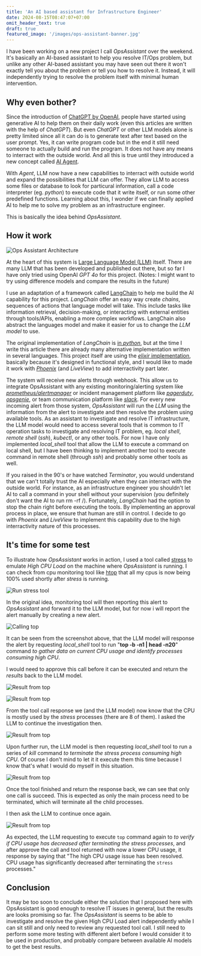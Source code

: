 ```yaml
---
title: 'An AI based assistant for Infrastructure Engineer'
date: 2024-08-15T08:47:07+07:00
omit_header_text: true
draft: true
featured_image: '/images/ops-assistant-banner.jpg'
---
```


I have been working on a new project I call *OpsAssistant* over the weekend. It's basically an AI-based assistant to help you resolve IT/Ops problem, but unlike any other AI-based assistant you may have seen out there it won't exactly tell you about the problem or tell you how to resolve it. Instead, it will independently trying to resolve the problem itself with minimal human intervention. 

## Why even bother?

Since the introduction of [ChatGPT by OpenAI](https://openai.com/chatgpt/), people have started using generative AI to help them on their daily work (even this articles are written with the help of *ChatGPT*). But even *ChatGPT* or other LLM models alone is pretty limited since all it can do is to generate text after text based on the user prompt. Yes, it can write program code but in the end it still need someone to actually build and run the program. It does not have any means to interract with the outside world. And all this is true until they introduced a new concept called [AI Agent](https://github.blog/ai-and-ml/generative-ai/what-are-ai-agents-and-why-do-they-matter/).

With *Agent*, LLM now have a new capabilities to interract with outside world and expand the possibilities that LLM can offer. They allow LLM to access some files or database to look for particural information, call a code interpreter (eg. *python*) to execute code that it write itself, or run some other predefined functions. Learning about this, I wonder if we can finally applied AI to help me to solve my problem as an infrastructure engineer. 

This is basically the idea behind *OpsAssistant*.

## How it work

![Ops Assistant Architecture](/images/ops-assistant-architecture.svg)

At the heart of this system is [Large Language Model (LLM)](https://en.wikipedia.org/wiki/Large_language_model) itself. There are many LLM that has been developed and published out there, but so far I have only tried using OpenAI *GPT 4o* for this project. (Notes: I might want to try using difference models and compare the results in the future)

I use an adaptation of a framework called [LangChain](https://www.langchain.com/) to help me build the AI capability for this project. *LangChain* offer an easy way create _chains_, sequences of actions that language model will take. This include tasks like information retrieval, decision-making, or interacting with external entities through tools/APIs, enabling a more complex workflows. LangChain also abstract the languages model and make it easier for us to change the *LLM model* to use. 

The original implementation of *LangChain* is [in *python*](https://github.com/langchain-ai/langchain), but at the time I write this article there are already many alternative implementation written in several languages. This project itself are using the [*elixir* implementation](https://github.com/brainlid/langchain), basically because it's designed in functional style, and I would like to made it work with [*Phoenix*](https://www.phoenixframework.org/) (and *LiveView*) to add interractivity part later.

The system will receive new alerts through webhook. This allow us to integrate OpsAssistant with any existing monitoring/alerting system like [*prometheus/alertmanager*](https://prometheus.io/) or incident management platform like [*pagerduty*](https://www.pagerduty.com/), [*opsgenie*](https://www.atlassian.com/software/opsgenie), or team communication platform like [*slack*](https://slack.com/). For every new incoming alert from those system, *OpsAssistant* will run the *LLM* using the information from the alert to investigate and then resolve the problem using available tools. As an assistant to investigate and resolve IT infrastructure, the LLM model would need to access several tools that is common to IT operation tasks to investigate and resolving IT problem, eg. *local shell*, *remote shell* (*ssh*), *kubectl*, or any other tools. For now I have only implemented _local_shell_ tool that allow the LLM to execute a command on local shell, but I have been thinking to implement another tool to execute command in remote shell (through *ssh*) and probably some other tools as well.

If you raised in the 90's or have watched *Terminator*, you would understand that we can't totally trust the AI especially when they can interract with the outside world. For instance, as an infrastructure engineer you shouldn't let AI to call a command in your shell without your supervision (you definitely don't want the AI to run rm -rf /). Fortunately, *LangChain* had the option to stop the chain right before executing the tools. By implementing an approval process in place, we ensure that human are still in control. I decide to go with *Phoenix* and *LiveView* to implement this capability due to the high interractivity nature of this processes.

## It's time for some test

To illustrate how *OpsAssistant* works in action, I used a tool called [stress](https://github.com/resurrecting-open-source-projects/stress) to emulate *High CPU Load* on the machine where *OpsAssistant* is running. I can check from cpu monitoring tool like [htop](https://htop.dev/) that all my cpus is now being 100% used shortly after *stress* is running.

![Run stress tool](/images/stress-1.png)

In the original idea, monitoring tool will then reporting this alert to *OpsAssistant* and forward it to the LLM model, but for now i will report the alert manually by creating a new alert. 

![Calling top](/images/ops-assistant-4.png)

It can be seen from the screenshot above, that the LLM model will response the alert by requesting *local_shell* tool to run "**top -b -n1 | head -n20**" command *to gather data on current CPU usage and identify processes consuming high CPU*. 

I would need to approve this call before it can be executed and return the *results* back to the LLM model.

![Result from top](/images/ops-assistant-5.png)

![Result from top](/images/ops-assistant-6.png)

From the tool call response we (and the LLM model) now know that the CPU is mostly used by the *stress* processes (there are 8 of them). I asked the LLM to continue the investigation then.

![Result from top](/images/ops-assistant-8.png)

Upon further run, the LLM model is then requesting *local_shell* tool to run a series of *kill* command *to terminate the stress process consuming high CPU*. Of course I don't mind to let it it execute them this time because I know that's what I would do myself in this situation.

![Result from top](/images/ops-assistant-10.png)

Once the tool finished and return the response back, we can see that only one call is succeed. This is expected as only the main process need to be terminated, which will terminate all the child processes. 

I then ask the LLM to continue once again.

![Result from top](/images/ops-assistant-12.png)

As expected, the LLM requesting to execute `top` command again to *to verify if CPU usage has decreased after terminating the stress processes*, and after approve the call and tool returned with now a lower CPU usage, it response by saying that "The high CPU usage issue has been resolved. CPU usage has significantly decreased after terminating the `stress` processes."

## Conclusion

It may be too soon to conclude either the solution that I proposed here with OpsAssistant is good enough to resolve IT issues in general, but the results are looks promising so far. The *OpsAssistant* is seems to be able to investigate and resolve the given High CPU Load alert independently while I can sit still and only need to review any requested tool call. I still need to perform some more testing with different alert before I would consider it to be used in production, and probably compare between available AI models to get the best results.
